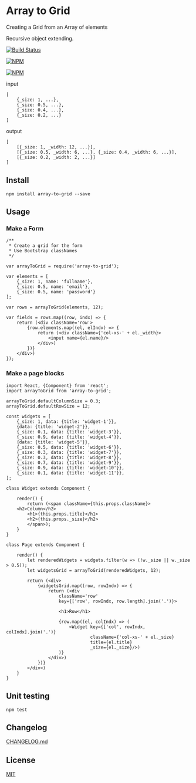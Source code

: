 # Array to Grid
Creating a Grid from an Array of elements

Recursive object extending.

[![Build Status](https://api.travis-ci.org/edtoken/array-to-grid.svg?branch=master)](https://travis-ci.org/edtoken/array-to-grid)

[![NPM](https://nodei.co/npm/array-to-grid.png?downloads=true&downloadRank=true&stars=true)](https://nodei.co/npm/array-to-grid/)

[![NPM](https://nodei.co/npm-dl/array-to-grid.png?height=3)](https://nodei.co/npm/array-to-grid/)



input
``` 
[
    {_size: 1, ...}, 
    {_size: 0.5, ...}, 
    {_size: 0.4, ...}, 
    {_size: 0.2, ...}
]
```

output
``` 
[
    [{_size: 1, _width: 12, ...}],
    [{_size: 0.5, _width: 6, ...}, {_size: 0.4, _width: 6, ...}],
    [{_size: 0.2, _width: 2, ...}]
]
```

## Install
```
npm install array-to-grid --save
```

## Usage

### Make a Form
```
/**
 * Сreate a grid for the form
 * Use Bootstrap classNames
 */
 
var arrayToGrid = require('array-to-grid');

var elements = [
    {_size: 1, name: 'fullname'},
    {_size: 0.5, name: 'email'},
    {_size: 0.5, name: 'password'}
];

var rows = arrayToGrid(elements, 12);

var fields = rows.map((row, indx) => {
    return (<div className='row'>
        {row.elements.map((el, elIndx) => {
            return (<div className={'col-xs-' + el._width}>
                <input name={el.name}/>
            </div>)
        })}
    </div>)
});

```

### Make a page blocks
```
import React, {Component} from 'react';
import arrayToGrid from 'array-to-grid';

arrayToGrid.defaultColumnSize = 0.3;
arrayToGrid.defaultRowSize = 12;

const widgets = [
    {_size: 1, data: {title: 'widget-1'}},
    {data: {title: 'widget-2'}},
    {_size: 0.1, data: {title: 'widget-3'}},
    {_size: 0.9, data: {title: 'widget-4'}},
    {data: {title: 'widget-5'}},
    {_size: 0.5, data: {title: 'widget-6'}},
    {_size: 0.3, data: {title: 'widget-7'}},
    {_size: 0.3, data: {title: 'widget-8'}},
    {_size: 0.7, data: {title: 'widget-9'}},
    {_size: 0.9, data: {title: 'widget-10'}},
    {_size: 0.1, data: {title: 'widget-11'}},
];

class Widget extends Component {

    render() {
        return (<span className={this.props.className}>
    <h2>Column</h2>
        <h1>{this.props.title}</h1>
        <h2>{this.props._size}</h2>
        </span>);
    }
}

class Page extends Component {

    render() {
        let renderedWidgets = widgets.filter(w => (!w._size || w._size > 0.5));
        let widgetsGrid = arrayToGrid(renderedWidgets, 12);

        return (<div>
            {widgetsGrid.map((row, rowIndx) => {
                return (<div
                    className='row'
                    key={['row', rowIndx, row.length].join('.')}>
                    
                    <h1>Row</h1>
                    
                    {row.map((el, colIndx) => (
                        <Widget key={['col', rowIndx, colIndx].join('.')}
                                className={'col-xs-' + el._size}
                                title={el.title}
                                _size={el._size}/>)
                    )}
                </div>)
            })}
        </div>)
    }
}
```

## Unit testing
```
npm test
```

## Changelog
[CHANGELOG.md](./CHANGELOG.md)

## License
[MIT](https://github.com/edtoken/array-to-grid/blob/master/LICENSE)
